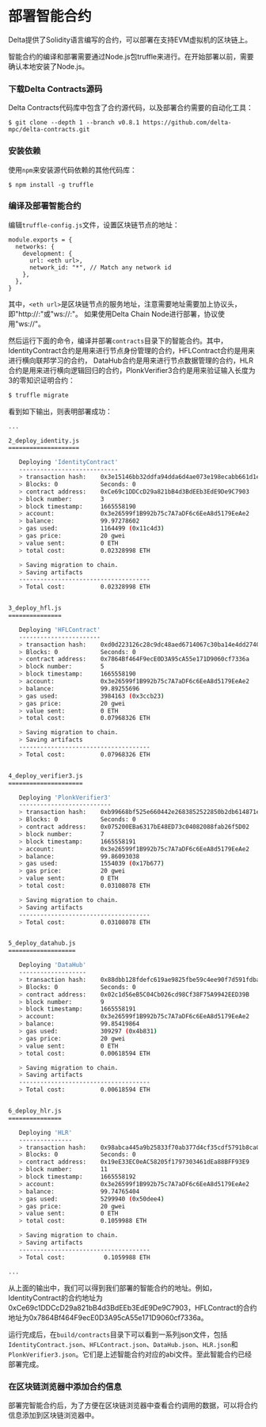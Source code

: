 # 部署智能合约

Delta提供了Solidity语言编写的合约，可以部署在支持EVM虚拟机的区块链上。

智能合约的编译和部署需要通过Node.js包truffle来进行。在开始部署以前，需要确认本地安装了Node.js。

### 下载Delta Contracts源码

Delta Contracts代码库中包含了合约源代码，以及部署合约需要的自动化工具：

```text
$ git clone --depth 1 --branch v0.8.1 https://github.com/delta-mpc/delta-contracts.git
```

### 安装依赖

使用`npm`来安装源代码依赖的其他代码库：

```
$ npm install -g truffle
```

### 编译及部署智能合约

编辑`truffle-config.js`文件，设置区块链节点的地址：

```
module.exports = {
  networks: {
    development: {
      url: <eth url>,
      network_id: "*", // Match any network id
    },
  },
}
```

其中，`<eth url>`是区块链节点的服务地址，注意需要地址需要加上协议头，即"http://:"或"ws://:"。 如果使用Delta Chain Node进行部署，协议使用"ws://"。

然后运行下面的命令，编译并部署`contracts`目录下的智能合约。其中，IdentityContract合约是用来进行节点身份管理的合约，HFLContract合约是用来进行横向联邦学习的合约，
DataHub合约是用来进行节点数据管理的合约，HLR合约是用来进行横向逻辑回归的合约，PlonkVerifier3合约是用来验证输入长度为3的零知识证明合约：

```bash
$ truffle migrate
```

看到如下输出，则表明部署成功：

```bash
...

2_deploy_identity.js
====================

   Deploying 'IdentityContract'
   ----------------------------
   > transaction hash:    0x3e15146bb32ddfa94dda6d4ae073e198ecabb661d1e41dc34c6429787cda11b0
   > Blocks: 0            Seconds: 0
   > contract address:    0xCe69c1DDCcD29a821bB4d3BdEEb3EdE9De9C7903
   > block number:        3
   > block timestamp:     1665558190
   > account:             0x3e26599f1B992b75c7A7aDF6c6EeA8d5179EeAe2
   > balance:             99.97278602
   > gas used:            1164499 (0x11c4d3)
   > gas price:           20 gwei
   > value sent:          0 ETH
   > total cost:          0.02328998 ETH

   > Saving migration to chain.
   > Saving artifacts
   -------------------------------------
   > Total cost:          0.02328998 ETH


3_deploy_hfl.js
===============

   Deploying 'HFLContract'
   -----------------------
   > transaction hash:    0xd0d223126c28c9dc48aed6714067c30ba14e4dd2740ab3c99fd7af78aadc826a
   > Blocks: 0            Seconds: 0
   > contract address:    0x7864Bf464F9ecE0D3A95cA55e171D9060cf7336a
   > block number:        5
   > block timestamp:     1665558190
   > account:             0x3e26599f1B992b75c7A7aDF6c6EeA8d5179EeAe2
   > balance:             99.89255696
   > gas used:            3984163 (0x3ccb23)
   > gas price:           20 gwei
   > value sent:          0 ETH
   > total cost:          0.07968326 ETH

   > Saving migration to chain.
   > Saving artifacts
   -------------------------------------
   > Total cost:          0.07968326 ETH


4_deploy_verifier3.js
=====================

   Deploying 'PlonkVerifier3'
   --------------------------
   > transaction hash:    0xb99668bf525e660442e2683852522850b2db614871e8a62e4281a241327cd309
   > Blocks: 0            Seconds: 0
   > contract address:    0x075200EBa6317bE48ED73c04082088fab26f5D02
   > block number:        7
   > block timestamp:     1665558191
   > account:             0x3e26599f1B992b75c7A7aDF6c6EeA8d5179EeAe2
   > balance:             99.86093038
   > gas used:            1554039 (0x17b677)
   > gas price:           20 gwei
   > value sent:          0 ETH
   > total cost:          0.03108078 ETH

   > Saving migration to chain.
   > Saving artifacts
   -------------------------------------
   > Total cost:          0.03108078 ETH


5_deploy_datahub.js
===================

   Deploying 'DataHub'
   -------------------
   > transaction hash:    0x88dbb128fdefc619ae9825fbe59c4ee90f7d591fdbacadb5e5cfa10975c58d2a
   > Blocks: 0            Seconds: 0
   > contract address:    0x02c1d56eB5C04Cb026cd98Cf38F75A9942EED39B
   > block number:        9
   > block timestamp:     1665558191
   > account:             0x3e26599f1B992b75c7A7aDF6c6EeA8d5179EeAe2
   > balance:             99.85419864
   > gas used:            309297 (0x4b831)
   > gas price:           20 gwei
   > value sent:          0 ETH
   > total cost:          0.00618594 ETH

   > Saving migration to chain.
   > Saving artifacts
   -------------------------------------
   > Total cost:          0.00618594 ETH


6_deploy_hlr.js
===============

   Deploying 'HLR'
   ---------------
   > transaction hash:    0x98abca445a9b25833f70ab377d4cf35cdf5791b8ca02f59735503d895dfb03fb
   > Blocks: 0            Seconds: 0
   > contract address:    0x19eE33EC0eAC58205f1797303461dEa88BFF93E9
   > block number:        11
   > block timestamp:     1665558192
   > account:             0x3e26599f1B992b75c7A7aDF6c6EeA8d5179EeAe2
   > balance:             99.74765404
   > gas used:            5299940 (0x50dee4)
   > gas price:           20 gwei
   > value sent:          0 ETH
   > total cost:          0.1059988 ETH

   > Saving migration to chain.
   > Saving artifacts
   -------------------------------------
   > Total cost:           0.1059988 ETH

...
```

从上面的输出中，我们可以得到我们部署的智能合约的地址。例如，IdentityContract的合约地址为0xCe69c1DDCcD29a821bB4d3BdEEb3EdE9De9C7903，HFLContract的合约地址为0x7864Bf464F9ecE0D3A95cA55e171D9060cf7336a。

运行完成后，在`build/contracts`目录下可以看到一系列json文件，包括`IdentityContract.json`、`HFLContract.json`、`DataHub.json`、`HLR.json`和`PlonkVerifier3.json`。它们是上述智能合约对应的abi文件。至此智能合约已经部署完成。

### 在区块链浏览器中添加合约信息

部署完智能合约后，为了方便在区块链浏览器中查看合约调用的数据，可以将合约信息添加到区块链浏览器中。

